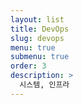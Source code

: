 ```yaml
---
layout: list
title: DevOps 
slug: devops
menu: true
submenu: true
order: 3
description: >
  시스템, 인프라
---
```

